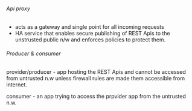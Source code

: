 ###### Api proxy
- acts as a gateway and single point for all incoming requests
- HA service that enables secure publishing of REST Apis to the unstrusted public n/w and enforces policies to protect them.

###### Producer & consumer
provider/producer - app hosting the REST Apis and cannot be accessed from untrusted n.w unless firewall rules are made them accessible from internet.

consumer - an app trying to access the prpvider app from the untrusted n.w.